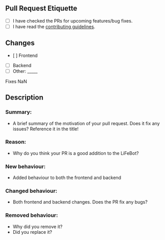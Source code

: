 [contributing]: https://1.1.1.1

## Pull Request Etiquette

<!--
  There are several guidelines you should follow in order for your
  Pull Request to be merged.
-->

- [ ] I have checked the PRs for upcoming features/bug fixes.
- [ ] I have read the [contributing guidelines](contributing).

<!--
  It is sometimes better to include more changes in a single commit. 
  If you find yourself having an overwhelming amount of commits, you
  can **rebase** your branch.
-->

## Changes
- [ ] Frontend
- [ ] Backend
- [ ] Other: \_____ <!-- Insert other type here -->

<!-- Replace "NaN" with an issue number if this is a response to an issue -->

Fixes NaN

## Description
### Summary:
- A brief summary of the motivation of your pull request. Does it fix any issues? Reference it in the title!

### Reason:
- Why do you think your PR is a good addition to the LiFeBot?

### New behaviour:
- Added behaviour to both the frontend and backend

### Changed behaviour:
- Both frontend and backend changes. Does the PR fix any bugs?

### Removed behaviour:
- Why did you remove it?
- Did you replace it?
